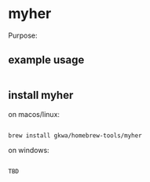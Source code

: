 # myher

Purpose:


## example usage

```bash


```

## install myher


on macos/linux:
```bash

brew install gkwa/homebrew-tools/myher

```


on windows:

```powershell

TBD

```
